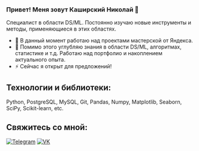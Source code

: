 ### Привет! Меня зовут Каширский Николай 👋

Специалист в области DS/ML. Постоянно изучаю новые инструменты и методы, применяющиеся в этих областях.

- 🔭 В данный момент работаю над проектами мастерской от Яндекса.
- 🌱 Помимо этого углубляю знания в области DS/ML, алгоритмах, статистике и т.д. Работаю над портфолио и накоплением актуального опыта. 
- ⚡ Сейчас я открыт для предложений!

## Технологии и библиотеки:
Python, PostgreSQL, MySQL, Git, Pandas, Numpy, Matplotlib, Seaborn, SciPy, Scikit-learn, etc.

## Свяжитесь со мной:
[![Telegram](https://img.shields.io/badge/Telegram-%40melting_sun-blue)](https://t.me/melting_sun) [![VK](https://img.shields.io/badge/VK-%40nikolajkashirskij-blue)](https://vk.com/nikolajkashirskij)

<!--
**Learningsome/Learningsome** is a ✨ _special_ ✨ repository because its `README.md` (this file) appears on your GitHub profile.

Here are some ideas to get you started:

- 🔭 I’m currently working on ...
- 🌱 I’m currently learning ...
- 👯 I’m looking to collaborate on ...
- 🤔 I’m looking for help with ...
- 💬 Ask me about ...
- 📫 How to reach me: ...
- 😄 Pronouns: ...
- ⚡ Fun fact: ...
-->
